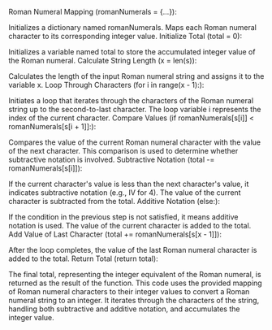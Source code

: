 ​Roman Numeral Mapping (romanNumerals = {...}):

Initializes a dictionary named romanNumerals.
Maps each Roman numeral character to its corresponding integer value.
Initialize Total (total = 0):

Initializes a variable named total to store the accumulated integer value of the Roman numeral.
Calculate String Length (x = len(s)):

Calculates the length of the input Roman numeral string and assigns it to the variable x.
Loop Through Characters (for i in range(x - 1):):

Initiates a loop that iterates through the characters of the Roman numeral string up to the second-to-last character.
The loop variable i represents the index of the current character.
Compare Values (if romanNumerals[s[i]] < romanNumerals[s[i + 1]]:):

Compares the value of the current Roman numeral character with the value of the next character.
This comparison is used to determine whether subtractive notation is involved.
Subtractive Notation (total -= romanNumerals[s[i]]):

If the current character's value is less than the next character's value, it indicates subtractive notation (e.g., IV for 4).
The value of the current character is subtracted from the total.
Additive Notation (else:):

If the condition in the previous step is not satisfied, it means additive notation is used.
The value of the current character is added to the total.
Add Value of Last Character (total += romanNumerals[s[x - 1]]):

After the loop completes, the value of the last Roman numeral character is added to the total.
Return Total (return total):

The final total, representing the integer equivalent of the Roman numeral, is returned as the result of the function.
This code uses the provided mapping of Roman numeral characters to their integer values to convert a Roman numeral string to an integer. It iterates through the characters of the string, handling both subtractive and additive notation, and accumulates the integer value. 
